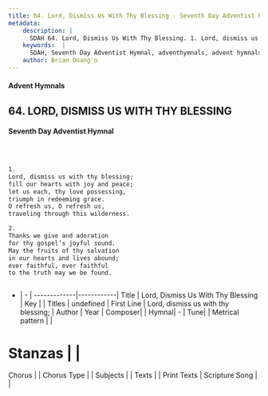 ```yaml
---
title: 64. Lord, Dismiss Us With Thy Blessing - Seventh Day Adventist Hymnal
metadata:
    description: |
      SDAH 64. Lord, Dismiss Us With Thy Blessing. 1. Lord, dismiss us with thy blessing; fill our hearts with joy and peace; let us each, thy love possessing, triumph in redeeming grace. O refresh us, O refresh us, traveling through this wilderness.
    keywords:  |
      SDAH, Seventh Day Adventist Hymnal, adventhymnals, advent hymnals, Lord, Dismiss Us With Thy Blessing, Lord, dismiss us with thy blessing; 
    author: Brian Onang'o
---
```


#### Advent Hymnals
## 64. LORD, DISMISS US WITH THY BLESSING
#### Seventh Day Adventist Hymnal

```txt



1.
Lord, dismiss us with thy blessing;
fill our hearts with joy and peace;
let us each, thy love possessing,
triumph in redeeming grace.
O refresh us, O refresh us,
traveling through this wilderness.

2.
Thanks we give and adoration
for thy gospel’s joyful sound.
May the fruits of thy salvation
in our hearts and lives abound;
ever faithful, ever faithful
to the truth may we be found.



```

- |   -  |
-------------|------------|
Title | Lord, Dismiss Us With Thy Blessing |
Key |  |
Titles | undefined |
First Line | Lord, dismiss us with thy blessing; |
Author | 
Year | 
Composer|  |
Hymnal|  - |
Tune|  |
Metrical pattern | |
# Stanzas |  |
Chorus |  |
Chorus Type |  |
Subjects |  |
Texts |  |
Print Texts | 
Scripture Song |  |
  
